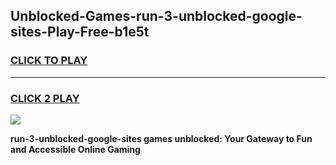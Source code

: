 
## Unblocked-Games-run-3-unblocked-google-sites-Play-Free-b1e5t
<h3>
<a href="https://premium76.site?title=run-3-unblocked-google-sites&ref=23A">CLICK TO PLAY</a></h3>
<hr>

<h3>
<a href="https://premium76.site?title=run-3-unblocked-google-sites&ref=23A">CLICK 2 PLAY</a>
  
</h3>

<a href="https://premium76.site?title=run-3-unblocked-google-sites&ref=23A"><img src="https://clearcache.store/games.png"></a>


**run-3-unblocked-google-sites games unblocked: Your Gateway to Fun and Accessible Online Gaming**
